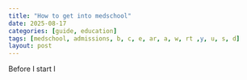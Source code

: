 ```yaml
---
title: "How to get into medschool"
date: 2025-08-17
categories: [guide, education]
tags: [medschool, admissions, b, c, e, ar, a, w, rt ,y, u, s, d]
layout: post
---
```


Before I start I 
